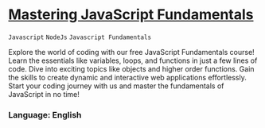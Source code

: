 # [Mastering JavaScript Fundamentals](https://www.geekster.in/short-courses/mastering-javascript-fundamentals/)

```Javascript```  ```NodeJs``` ```Javascript Fundamentals```
</br>

Explore the world of coding with our free JavaScript Fundamentals course! Learn the essentials like variables, loops, and functions in just a few lines of code. Dive into exciting topics like objects and higher order functions. Gain the skills to create dynamic and interactive web applications effortlessly. Start your coding journey with us and master the fundamentals of JavaScript in no time!

### Language: English

